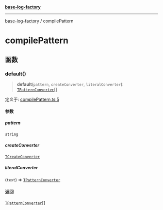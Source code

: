 [**base-log-factory**](index.md)

***

[base-log-factory](index.md) / compilePattern

# compilePattern

## 函数

### default()

> **default**(`pattern`, `createConverter`, `literalConverter`): [`TPatternConverter`](typings.md#tpatternconverter)[]

定义于: [compilePattern.ts:5](https://github.com/fengxinming/log-base/blob/483618e5ef8d17f349bb26fef0da7eaaacfb7fef/packages/base-log-factory/src/compilePattern.ts#L5)

#### 参数

##### pattern

`string`

##### createConverter

[`TCreateConverter`](typings.md#tcreateconverter)

##### literalConverter

(`text`) => [`TPatternConverter`](typings.md#tpatternconverter)

#### 返回

[`TPatternConverter`](typings.md#tpatternconverter)[]
